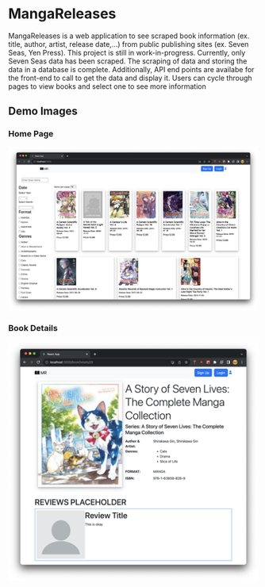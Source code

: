 # MangaReleases
MangaReleases is a web application to see scraped book information (ex. title, author, artist, release date,...) from public publishing sites (ex. Seven Seas, Yen Press).
This project is still in work-in-progress. Currently, only Seven Seas data has been scraped. The scraping of data and storing the data in a database is complete. Additionally, API end points are availabe for the front-end to call 
to get the data and display it. Users can cycle through pages to view books and select one to see more information

## Demo Images
### Home Page
![Home Page](Releases/src/main/resources/DemoPhotos/Home.png "Home Page")

### Book Details
![Book Details](Releases/src/main/resources/DemoPhotos/BookDetails.png "Book Details")


